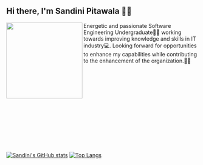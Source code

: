 ## Hi there, I'm Sandini Pitawala 👩‍💻


<img align="left" src="https://user-images.githubusercontent.com/67331586/136979825-2377fb29-d1df-4ded-9973-8a59db627709.png" width="200" height="200"/>  

Energetic and passionate Software Engineering Undergraduate👩‍🎓 working towards improving knowledge and skills in IT industry💻. 
Looking forward for opportunities to enhance my capabilities while contributing to the enhancement of the organization.🙇‍♀️ 

<br>
<br>
<br>
<br>
<br>
<br>
<br>
<br>
<br>
<br>
<br>
<br>

[![Sandini's GitHub stats](https://github-readme-stats.vercel.app/api?username=Sandinipitawala)](https://github.com/Sandinipitawala/github-readme-stats)
[![Top Langs](https://github-readme-stats.vercel.app/api/top-langs/?username=Sandinipitawala&layout=compact)](https://github.com/Sandinipitawala/github-readme-stats)



